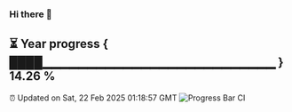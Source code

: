 ### Hi there 👋
⏳ Year progress { ████▁▁▁▁▁▁▁▁▁▁▁▁▁▁▁▁▁▁▁▁▁▁▁▁▁▁ } 14.26 %
---
⏰ Updated on Sat, 22 Feb 2025 01:18:57 GMT
![Progress Bar CI](https://github.com/liununu/liununu/workflows/Progress%20Bar%20CI/badge.svg)
